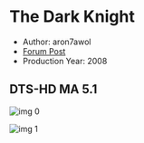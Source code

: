 # The Dark Knight

* Author: aron7awol
* [Forum Post](https://www.avsforum.com/threads/bass-eq-for-filtered-movies.2995212/post-57304684)
* Production Year: 2008

## DTS-HD MA 5.1

![img 0](https://i.imgur.com/VqfOt7s.jpg)

![img 1](https://i.imgur.com/qaXm1yj.jpg)

